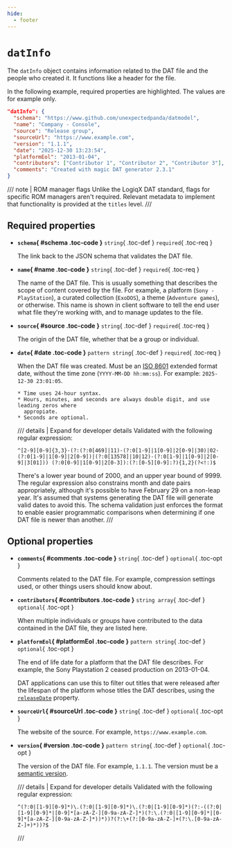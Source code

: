 ```yaml
---
hide:
  - footer
---
```


# `datInfo`

The `datInfo` object contains information related to the DAT file and the people who
created it. It functions like a header for the file.

In the following example, required properties are highlighted. The values are for example
only.

```  {.json .copy hl_lines="2 3 4 7"}
"datInfo": {
  "schema": "https://www.github.com/unexpectedpanda/datmodel",
  "name": "Company - Console",
  "source": "Release group",
  "sourceUrl": "https://www.example.com",
  "version": "1.1.1",
  "date": "2025-12-30 13:23:54",
  "platformEol": "2013-01-04",
  "contributors": ["Contributor 1", "Contributor 2", "Contributor 3"],
  "comments": "Created with magic DAT generator 2.3.1"
}
```

/// note | ROM manager flags
Unlike the LogiqX DAT standard, flags for specific ROM managers aren't required. Relevant
metadata to implement that functionality is provided at the `titles` level.
///

## Required properties

<div class="definition-list" markdown>

* **`schema`{ #schema .toc-code }** `string`{ .toc-def } `required`{ .toc-req }

    The link back to the JSON schema that validates the DAT file.

* **`name`{ #name .toc-code }** `string`{ .toc-def } `required`{ .toc-req }

    The name of the DAT file. This is usually something that describes the scope of
    content covered by the file. For example, a platform (`Sony - PlayStation`), a curated
    collection (`ExoDOS`), a theme (`Adventure games`), or otherwise. This name is shown
    in client software to tell the end user what file they're working with, and to manage
    updates to the file.

* **`source`{ #source .toc-code }** `string`{ .toc-def } `required`{ .toc-req }

    The origin of the DAT file, whether that be a group or individual.

* **`date`{ #date .toc-code }** `pattern string`{ .toc-def } `required`{ .toc-req }

    When the DAT file was created. Must be an
    [ISO 8601](https://en.wikipedia.org/wiki/ISO_8601) extended format date, without the
    time zone (`YYYY-MM-DD hh:mm:ss`). For example: `2025-12-30 23:01:05`.

      * Time uses 24-hour syntax.
      * Hours, minutes, and seconds are always double digit, and use leading zeros where
        appropiate.
      * Seconds are optional.

    /// details | Expand for developer details
    Validated with the following regular expression:

    ``` {.text .copy}
    ^[2-9][0-9]{3,3}-(?:(?:0[469]|11)-(?:0[1-9]|1[0-9]|2[0-9]|30)|02-(?:0[1-9]|1[0-9]|2[0-9])|(?:0[13578]|10|12)-(?:0[1-9]|1[0-9]|2[0-9]|3[01])) (?:0[0-9]|1[0-9]|2[0-3]):(?:[0-5][0-9]:?){1,2}(?<!:)$
    ```

    There's a lower year bound of 2000, and an upper year bound of 9999. The regular
    expression also constrains month and date pairs appropriately, although it's possible
    to have February 29 on a non-leap year. It's assumed that systems generating the DAT
    file will generate valid dates to avoid this. The schema validation just enforces the
    format to enable easier programmatic comparisons when determining if one DAT file is
    newer than another.
    ///

</div>

## Optional properties

<div class="definition-list" markdown>

* **`comments`{ #comments .toc-code }** `string`{ .toc-def } `optional`{ .toc-opt }

    Comments related to the DAT file. For example, compression settings used, or other
    things users should know about.

* **`contributors`{ #contributors .toc-code }** `string array`{ .toc-def } `optional`{ .toc-opt }

    When multiple individuals or groups have contributed to the data contained in the DAT
    file, they are listed here.

* **`platformEol`{ #platformEol .toc-code }** `pattern string`{ .toc-def } `optional`{ .toc-opt }

    The end of life date for a platform that the DAT file describes. For example, the Sony
    Playstation 2 ceased production on 2013-01-04.

    DAT applications can use this to filter out titles that were released after the
    lifespan of the platform whose titles the DAT describes, using the
    [`releaseDate`](titles.md#releaseDate) property.

* **`sourceUrl`{ #sourceUrl .toc-code }** `string`{ .toc-def } `optional`{ .toc-opt }

    The website of the source. For example, `https://www.example.com`.

* **`version`{ #version .toc-code }** `pattern string`{ .toc-def } `optional`{ .toc-opt }

    The version of the DAT file. For example, `1.1.1`. The version must be a
    [semantic version](https://semver.org/).

    /// details | Expand for developer details
    Validated with the following regular expression:

    ``` {.text .copy}
    ^(?:0|[1-9][0-9]*)\.(?:0|[1-9][0-9]*)\.(?:0|[1-9][0-9]*)(?:-((?:0|[1-9][0-9]*|[0-9]*[a-zA-Z-][0-9a-zA-Z-]*)(?:\.(?:0|[1-9][0-9]*|[0-9]*[a-zA-Z-][0-9a-zA-Z-]*))*))?(?:\+(?:[0-9a-zA-Z-]+(?:\.[0-9a-zA-Z-]+)*))?$
    ```
    ///

</div>